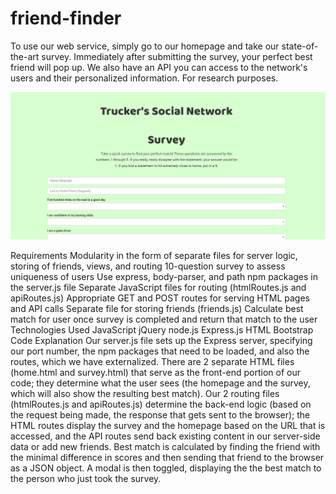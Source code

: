 # friend-finder




To use our web service, simply go to our homepage and take our state-of-the-art survey. Immediately after submitting the survey, your perfect best friend will pop up. We also have an API you can access to the network's users and their personalized information. For research purposes.

![Screenshot](./assets/images/friendFinder.JPG)

Requirements
Modularity in the form of separate files for server logic, storing of friends, views, and routing
10-question survey to assess uniqueness of users
Use express, body-parser, and path npm packages in the server.js file
Separate JavaScript files for routing (htmlRoutes.js and apiRoutes.js)
Appropriate GET and POST routes for serving HTML pages and API calls
Separate file for storing friends (friends.js)
Calculate best match for user once survey is completed and return that match to the user
Technologies Used
JavaScript
jQuery
node.js
Express.js
HTML
Bootstrap
Code Explanation
Our server.js file sets up the Express server, specifying our port number, the npm packages that need to be loaded, and also the routes, which we have externalized.
There are 2 separate HTML files (home.html and survey.html) that serve as the front-end portion of our code; they determine what the user sees (the homepage and the survey, which will also show the resulting best match).
Our 2 routing files (htmlRoutes.js and apiRoutes.js) determine the back-end logic (based on the request being made, the response that gets sent to the browser); the HTML routes display the survey and the homepage based on the URL that is accessed, and the API routes send back existing content in our server-side data or add new friends.
Best match is calculated by finding the friend with the minimal difference in scores and then sending that friend to the browser as a JSON object.
A modal is then toggled, displaying the the best match to the person who just took the survey.